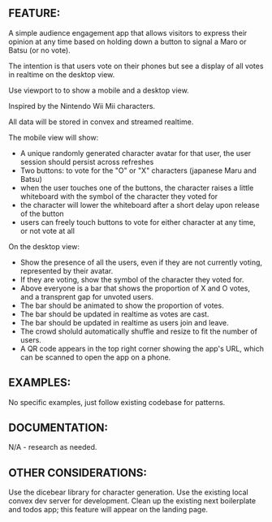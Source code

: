 ## FEATURE:

A simple audience engagement app that allows visitors to express their opinion at any time based on holding down a button to signal a Maro or Batsu (or no vote).

The intention is that users vote on their phones but see a display of all votes in realtime on the desktop view.

Use viewport to to show a mobile and a desktop view.

Inspired by the Nintendo Wii Mii characters.

All data will be stored in convex and streamed realtime.

The mobile view will show:

- A unique randomly generated character avatar for that user, the user session should persist across refreshes
- Two buttons: to vote for the "O" or "X" characters (japanese Maru and Batsu)
- when the user touches one of the buttons, the character raises a little whiteboard with the symbol of the character they voted for
- the character will lower the whiteboard after a short delay upon release of the button
- users can freely touch buttons to vote for either character at any time, or not vote at all

On the desktop view:

- Show the presence of all the users, even if they are not currently voting, represented by their avatar.
- If they are voting, show the symbol of the character they voted for.
- Above everyone is a bar that shows the proportion of X and O votes, and a transprent gap for unvoted users.
- The bar should be animated to show the proportion of votes.
- The bar should be updated in realtime as votes are cast.
- The bar should be updated in realtime as users join and leave.
- The crowd sholuld automatically shuffle and resize to fit the number of users.
- A QR code appears in the top right corner showing the app's URL, which can be scanned to open the app on a phone.

## EXAMPLES:

No specific examples, just follow existing codebase for patterns.

## DOCUMENTATION:

N/A - research as needed.

## OTHER CONSIDERATIONS:

Use the dicebear library for character generation.
Use the existing local convex dev server for development.
Clean up the existing next boilerplate and todos app; this feature will appear on the landing page.
